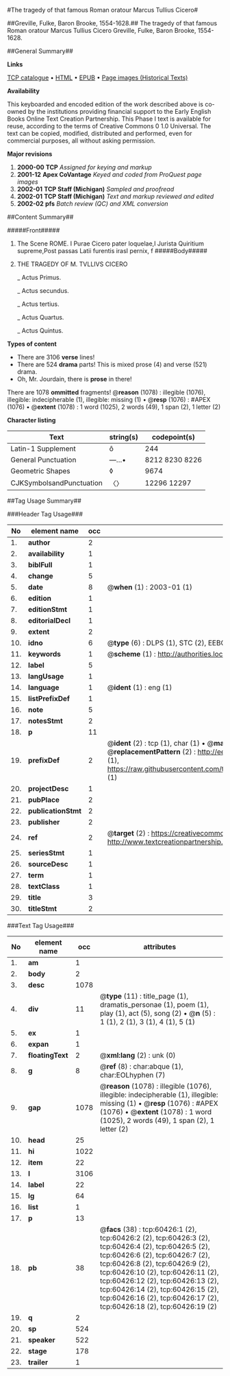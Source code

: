 #The tragedy of that famous Roman oratour Marcus Tullius Cicero#

##Greville, Fulke, Baron Brooke, 1554-1628.##
The tragedy of that famous Roman oratour Marcus Tullius Cicero
Greville, Fulke, Baron Brooke, 1554-1628.

##General Summary##

**Links**

[TCP catalogue](http://www.ota.ox.ac.uk/tcp/)  • 
[HTML](http://tei.it.ox.ac.uk/tcp/Texts-HTML/free/A29/A29660.html)  • 
[EPUB](http://tei.it.ox.ac.uk/tcp/Texts-EPUB/free/A29/A29660.epub) • 
[Page images (Historical Texts)](https://data.historicaltexts.jisc.ac.uk/view?pubId=eebo-12365474e&pageId=eebo-12365474e-60426-1)

**Availability**

This keyboarded and encoded edition of the
	       work described above is co-owned by the institutions
	       providing financial support to the Early English Books
	       Online Text Creation Partnership. This Phase I text is
	       available for reuse, according to the terms of Creative
	       Commons 0 1.0 Universal. The text can be copied,
	       modified, distributed and performed, even for
	       commercial purposes, all without asking permission.

**Major revisions**

1. __2000-00__ __TCP__ *Assigned for keying and markup*
1. __2001-12__ __Apex CoVantage__ *Keyed and coded from ProQuest page images*
1. __2002-01__ __TCP Staff (Michigan)__ *Sampled and proofread*
1. __2002-01__ __TCP Staff (Michigan)__ *Text and markup reviewed and edited*
1. __2002-02__ __pfs__ *Batch review (QC) and XML conversion*

##Content Summary##

#####Front#####

1. The Scene ROME.
I Purae Cicero pater loquelae,I Jurista Quiritium supreme,Post passas Latii furentis irasI pernix, f
#####Body#####

1. THE TRAGEDY OF M. TVLLIVS CICERO

    _ Actus Primus.

    _ Actus secundus.

    _ Actus tertius.

    _ Actus Quartus.

    _ Actus Quintus.

**Types of content**

  * There are 3106 **verse** lines!
  * There are 524 **drama** parts! This is mixed prose (4) and verse (521) drama.
  * Oh, Mr. Jourdain, there is **prose** in there!

There are 1078 **ommitted** fragments! 
 @__reason__ (1078) : illegible (1076), illegible: indecipherable (1), illegible: missing (1)  •  @__resp__ (1076) : #APEX (1076)  •  @__extent__ (1078) : 1 word (1025), 2 words (49), 1 span (2), 1 letter (2)

**Character listing**


|Text|string(s)|codepoint(s)|
|---|---|---|
|Latin-1 Supplement|ô|244|
|General Punctuation|—…•|8212 8230 8226|
|Geometric Shapes|◊|9674|
|CJKSymbolsandPunctuation|〈〉|12296 12297|

##Tag Usage Summary##

###Header Tag Usage###

|No|element name|occ|attributes|
|---|---|---|---|
|1.|__author__|2||
|2.|__availability__|1||
|3.|__biblFull__|1||
|4.|__change__|5||
|5.|__date__|8| @__when__ (1) : 2003-01 (1)|
|6.|__edition__|1||
|7.|__editionStmt__|1||
|8.|__editorialDecl__|1||
|9.|__extent__|2||
|10.|__idno__|6| @__type__ (6) : DLPS (1), STC (2), EEBO-CITATION (1), OCLC (1), VID (1)|
|11.|__keywords__|1| @__scheme__ (1) : http://authorities.loc.gov/ (1)|
|12.|__label__|5||
|13.|__langUsage__|1||
|14.|__language__|1| @__ident__ (1) : eng (1)|
|15.|__listPrefixDef__|1||
|16.|__note__|5||
|17.|__notesStmt__|2||
|18.|__p__|11||
|19.|__prefixDef__|2| @__ident__ (2) : tcp (1), char (1)  •  @__matchPattern__ (2) : ([0-9\-]+):([0-9IVX]+) (1), (.+) (1)  •  @__replacementPattern__ (2) : http://eebo.chadwyck.com/downloadtiff?vid=$1&page=$2 (1), https://raw.githubusercontent.com/textcreationpartnership/Texts/master/tcpchars.xml#$1 (1)|
|20.|__projectDesc__|1||
|21.|__pubPlace__|2||
|22.|__publicationStmt__|2||
|23.|__publisher__|2||
|24.|__ref__|2| @__target__ (2) : https://creativecommons.org/publicdomain/zero/1.0/ (1), http://www.textcreationpartnership.org/docs/. (1)|
|25.|__seriesStmt__|1||
|26.|__sourceDesc__|1||
|27.|__term__|1||
|28.|__textClass__|1||
|29.|__title__|3||
|30.|__titleStmt__|2||


###Text Tag Usage###

|No|element name|occ|attributes|
|---|---|---|---|
|1.|__am__|1||
|2.|__body__|2||
|3.|__desc__|1078||
|4.|__div__|11| @__type__ (11) : title_page (1), dramatis_personae (1), poem (1), play (1), act (5), song (2)  •  @__n__ (5) : 1 (1), 2 (1), 3 (1), 4 (1), 5 (1)|
|5.|__ex__|1||
|6.|__expan__|1||
|7.|__floatingText__|2| @__xml:lang__ (2) : unk (0)|
|8.|__g__|8| @__ref__ (8) : char:abque (1), char:EOLhyphen (7)|
|9.|__gap__|1078| @__reason__ (1078) : illegible (1076), illegible: indecipherable (1), illegible: missing (1)  •  @__resp__ (1076) : #APEX (1076)  •  @__extent__ (1078) : 1 word (1025), 2 words (49), 1 span (2), 1 letter (2)|
|10.|__head__|25||
|11.|__hi__|1022||
|12.|__item__|22||
|13.|__l__|3106||
|14.|__label__|22||
|15.|__lg__|64||
|16.|__list__|1||
|17.|__p__|13||
|18.|__pb__|38| @__facs__ (38) : tcp:60426:1 (2), tcp:60426:2 (2), tcp:60426:3 (2), tcp:60426:4 (2), tcp:60426:5 (2), tcp:60426:6 (2), tcp:60426:7 (2), tcp:60426:8 (2), tcp:60426:9 (2), tcp:60426:10 (2), tcp:60426:11 (2), tcp:60426:12 (2), tcp:60426:13 (2), tcp:60426:14 (2), tcp:60426:15 (2), tcp:60426:16 (2), tcp:60426:17 (2), tcp:60426:18 (2), tcp:60426:19 (2)|
|19.|__q__|2||
|20.|__sp__|524||
|21.|__speaker__|522||
|22.|__stage__|178||
|23.|__trailer__|1||
